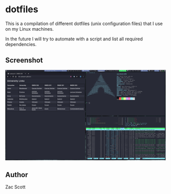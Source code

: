 # dotfiles

This is a compilation of different dotfiles (unix configuration files) that I
use on my Linux machines.

In the future I will try to automate with a script and list all required dependencies.

## Screenshot

<p align="center">
<img src="https://raw.githubusercontent.com/scottzach1/dotfiles/master/rice.png">
</p>

## Author

Zac Scott
